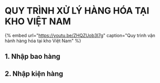 # QUY TRÌNH XỬ LÝ HÀNG HÓA TẠI KHO VIỆT NAM

{% embed url="https://youtu.be/ZHQZUob3I7g" caption="Quy trình vận hành hàng hóa tại kho Việt Nam" %}

## 1. Nhập bao hàng


## 2. Nhập kiện hàng


